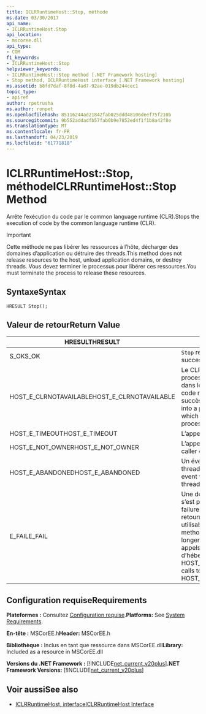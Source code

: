 ```yaml
---
title: ICLRRuntimeHost::Stop, méthode
ms.date: 03/30/2017
api_name:
- ICLRRuntimeHost.Stop
api_location:
- mscoree.dll
api_type:
- COM
f1_keywords:
- ICLRRuntimeHost::Stop
helpviewer_keywords:
- ICLRRuntimeHost::Stop method [.NET Framework hosting]
- Stop method, ICLRRuntimeHost interface [.NET Framework hosting]
ms.assetid: b8fd7daf-8f8d-4ad7-92ae-019db244cec1
topic_type:
- apiref
author: rpetrusha
ms.author: ronpet
ms.openlocfilehash: 85116244ad21842fab025ddd48106deef75f210b
ms.sourcegitcommit: 9b552addadfb57fab0b9e7852ed4f1f1b8a42f8e
ms.translationtype: MT
ms.contentlocale: fr-FR
ms.lasthandoff: 04/23/2019
ms.locfileid: "61771818"
---
```

# <a name="iclrruntimehoststop-method"></a><span data-ttu-id="36690-102">ICLRRuntimeHost::Stop, méthode</span><span class="sxs-lookup"><span data-stu-id="36690-102">ICLRRuntimeHost::Stop Method</span></span>
<span data-ttu-id="36690-103">Arrête l’exécution du code par le common language runtime (CLR).</span><span class="sxs-lookup"><span data-stu-id="36690-103">Stops the execution of code by the common language runtime (CLR).</span></span>  
  
> [!IMPORTANT]
>  <span data-ttu-id="36690-104">Cette méthode ne pas libérer les ressources à l’hôte, décharger des domaines d’application ou détruire des threads.</span><span class="sxs-lookup"><span data-stu-id="36690-104">This method does not release resources to the host, unload application domains, or destroy threads.</span></span> <span data-ttu-id="36690-105">Vous devez terminer le processus pour libérer ces ressources.</span><span class="sxs-lookup"><span data-stu-id="36690-105">You must terminate the process to release these resources.</span></span>  
  
## <a name="syntax"></a><span data-ttu-id="36690-106">Syntaxe</span><span class="sxs-lookup"><span data-stu-id="36690-106">Syntax</span></span>  
  
```  
HRESULT Stop();  
```  
  
## <a name="return-value"></a><span data-ttu-id="36690-107">Valeur de retour</span><span class="sxs-lookup"><span data-stu-id="36690-107">Return Value</span></span>  
  
|<span data-ttu-id="36690-108">HRESULT</span><span class="sxs-lookup"><span data-stu-id="36690-108">HRESULT</span></span>|<span data-ttu-id="36690-109">Description</span><span class="sxs-lookup"><span data-stu-id="36690-109">Description</span></span>|  
|-------------|-----------------|  
|<span data-ttu-id="36690-110">S_OK</span><span class="sxs-lookup"><span data-stu-id="36690-110">S_OK</span></span>|<span data-ttu-id="36690-111">`Stop` retourné avec succès.</span><span class="sxs-lookup"><span data-stu-id="36690-111">`Stop` returned successfully.</span></span>|  
|<span data-ttu-id="36690-112">HOST_E_CLRNOTAVAILABLE</span><span class="sxs-lookup"><span data-stu-id="36690-112">HOST_E_CLRNOTAVAILABLE</span></span>|<span data-ttu-id="36690-113">Le CLR n’a pas été chargé dans un processus ou le CLR est dans un état dans lequel il ne peut pas exécuter le code managé ou traiter l’appel avec succès.</span><span class="sxs-lookup"><span data-stu-id="36690-113">The CLR has not been loaded into a process, or the CLR is in a state in which it cannot run managed code or process the call successfully.</span></span>|  
|<span data-ttu-id="36690-114">HOST_E_TIMEOUT</span><span class="sxs-lookup"><span data-stu-id="36690-114">HOST_E_TIMEOUT</span></span>|<span data-ttu-id="36690-115">L’appel a expiré.</span><span class="sxs-lookup"><span data-stu-id="36690-115">The call timed out.</span></span>|  
|<span data-ttu-id="36690-116">HOST_E_NOT_OWNER</span><span class="sxs-lookup"><span data-stu-id="36690-116">HOST_E_NOT_OWNER</span></span>|<span data-ttu-id="36690-117">L’appelant ne possède pas le verrou.</span><span class="sxs-lookup"><span data-stu-id="36690-117">The caller does not own the lock.</span></span>|  
|<span data-ttu-id="36690-118">HOST_E_ABANDONED</span><span class="sxs-lookup"><span data-stu-id="36690-118">HOST_E_ABANDONED</span></span>|<span data-ttu-id="36690-119">Un événement a été annulé alors qu’un thread bloqué ou Fibre l’attendait.</span><span class="sxs-lookup"><span data-stu-id="36690-119">An event was canceled while a blocked thread or fiber was waiting on it.</span></span>|  
|<span data-ttu-id="36690-120">E_FAIL</span><span class="sxs-lookup"><span data-stu-id="36690-120">E_FAIL</span></span>|<span data-ttu-id="36690-121">Une défaillance catastrophique inconnue s’est produite.</span><span class="sxs-lookup"><span data-stu-id="36690-121">An unknown catastrophic failure occurred.</span></span> <span data-ttu-id="36690-122">Si une méthode retourne E_FAIL, le CLR n’est plus utilisable au sein du processus.</span><span class="sxs-lookup"><span data-stu-id="36690-122">If a method returns E_FAIL, the CLR is no longer usable within the process.</span></span> <span data-ttu-id="36690-123">Les appels suivants aux méthodes d’hébergement retournent HOST_E_CLRNOTAVAILABLE.</span><span class="sxs-lookup"><span data-stu-id="36690-123">Subsequent calls to hosting methods return HOST_E_CLRNOTAVAILABLE.</span></span>|  
  
## <a name="requirements"></a><span data-ttu-id="36690-124">Configuration requise</span><span class="sxs-lookup"><span data-stu-id="36690-124">Requirements</span></span>  
 <span data-ttu-id="36690-125">**Plateformes :** Consultez [Configuration requise](../../../../docs/framework/get-started/system-requirements.md).</span><span class="sxs-lookup"><span data-stu-id="36690-125">**Platforms:** See [System Requirements](../../../../docs/framework/get-started/system-requirements.md).</span></span>  
  
 <span data-ttu-id="36690-126">**En-tête :** MSCorEE.h</span><span class="sxs-lookup"><span data-stu-id="36690-126">**Header:** MSCorEE.h</span></span>  
  
 <span data-ttu-id="36690-127">**Bibliothèque :** Inclus en tant que ressource dans MSCorEE.dll</span><span class="sxs-lookup"><span data-stu-id="36690-127">**Library:** Included as a resource in MSCorEE.dll</span></span>  
  
 <span data-ttu-id="36690-128">**Versions du .NET Framework :** [!INCLUDE[net_current_v20plus](../../../../includes/net-current-v20plus-md.md)]</span><span class="sxs-lookup"><span data-stu-id="36690-128">**.NET Framework Versions:** [!INCLUDE[net_current_v20plus](../../../../includes/net-current-v20plus-md.md)]</span></span>  
  
## <a name="see-also"></a><span data-ttu-id="36690-129">Voir aussi</span><span class="sxs-lookup"><span data-stu-id="36690-129">See also</span></span>

- [<span data-ttu-id="36690-130">ICLRRuntimeHost, interface</span><span class="sxs-lookup"><span data-stu-id="36690-130">ICLRRuntimeHost Interface</span></span>](../../../../docs/framework/unmanaged-api/hosting/iclrruntimehost-interface.md)
